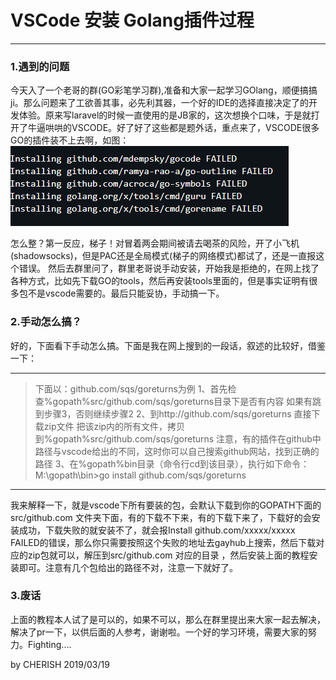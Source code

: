 # VSCode 安装 Golang插件过程   

------

###  **1.遇到的问题**

 今天入了一个老哥的群(GO彩笔学习群),准备和大家一起学习GOlang，顺便搞搞ji。那么问题来了工欲善其事，必先利其器，一个好的IDE的选择直接决定了的开发体验。原来写laravel的时候一直使用的是JB家的，这次想换个口味，于是就打开了牛逼哄哄的VSCODE。好了好了这些都是题外话，重点来了，VSCODE很多GO的插件装不上去啊，如图：
![cmd-markdown-logo](./images/vscodeERR.png)

怎么整？第一反应，梯子！对冒着两会期间被请去喝茶的风险，开了小飞机(shadowsocks)，但是PAC还是全局模式(梯子的网络模式)都试了，还是一直报这个错误。
然后去群里问了，群里老哥说手动安装，开始我是拒绝的，在网上找了各种方式，比如先下载GO的tools，然后再安装tools里面的，但是事实证明有很多包不是vscode需要的。最后只能妥协，手动搞一下。


###  **2.手动怎么搞？**
好的，下面看下手动怎么搞。下面是我在网上搜到的一段话，叙述的比较好，借鉴一下：

-----
>下面以：github.com/sqs/goreturns为例
1、首先检查%gopath%src/github.com/sqs/goreturns目录下是否有内容
如果有跳到步骤3，否则继续步骤2
2、到http://github.com/sqs/goreturns 直接下载zip文件
把该zip内的所有文件，拷贝到%gopath%src/github.com/sqs/goreturns
注意，有的插件在github中路径与vscode给出的不同，这时你可以自己搜索github网站，找到正确的路径
3、在%gopath%bin目录（命令行cd到该目录），执行如下命令：
M:\gopath\bin>go install github.com/sqs/goreturns

----
我来解释一下，就是vscode下所有要装的包，会默认下载到你的GOPATH下面的src/github.com 文件夹下面，有的下载不下来，有的下载下来了，下载好的会安装成功，下载失败的就安装不了，就会报Install github.com/xxxxx/xxxxx FAILED的错误，那么你只需要按照这个失败的地址去gayhub上搜索，然后下载对应的zip包就可以，解压到src/github.com 对应的目录 ，然后安装上面的教程安装即可。注意有几个包给出的路径不对，注意一下就好了。


### **3.废话**
 上面的教程本人试了是可以的，如果不可以，那么在群里提出来大家一起去解决，解决了pr一下，以供后面的人参考，谢谢啦。一个好的学习环境，需要大家的努力。Fighting....


by CHERISH 2019/03/19
